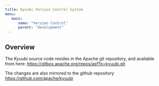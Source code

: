 ```yaml
---
title: Kyuubi Version Control System
menu:
   main:
      name: "Version Control"
      parent: "development"
---
```

<!---
  Licensed under the Apache License, Version 2.0 (the "License");
  you may not use this file except in compliance with the License.
  You may obtain a copy of the License at

   http://www.apache.org/licenses/LICENSE-2.0

  Unless required by applicable law or agreed to in writing, software
  distributed under the License is distributed on an "AS IS" BASIS,
  WITHOUT WARRANTIES OR CONDITIONS OF ANY KIND, either express or implied.
  See the License for the specific language governing permissions and
  limitations under the License. See accompanying LICENSE file.
-->

## Overview

The Kyuubi source code resides in the Apache git repository, and available from here:
https://gitbox.apache.org/repos/asf?p=kyuubi.git

The changes are also mirrored to the github repository https://github.com/apache/kyuubi
